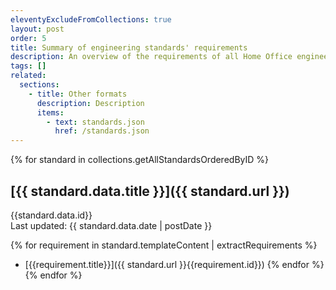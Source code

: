 ```yaml
---
eleventyExcludeFromCollections: true
layout: post
order: 5
title: Summary of engineering standards' requirements
description: An overview of the requirements of all Home Office engineering standards.
tags: []
related:
  sections:
    - title: Other formats
      description: Description  
      items:
        - text: standards.json
          href: /standards.json
---
```

{% for standard in collections.getAllStandardsOrderedByID %}
## [{{ standard.data.title }}]({{ standard.url }})
<p class="govuk-hint">
{{standard.data.id}} <br/>
Last updated: {{ standard.data.date | postDate }}
</p>

{% for requirement in standard.templateContent | extractRequirements %}
* [{{requirement.title}}]({{ standard.url }}{{requirement.id}})
{% endfor %}
{% endfor %}
